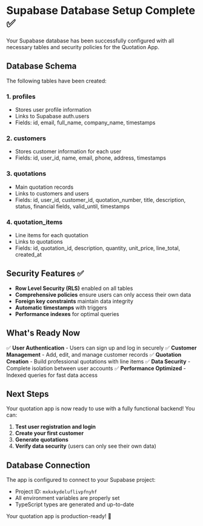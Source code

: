 
# Supabase Database Setup Complete ✅

Your Supabase database has been successfully configured with all necessary tables and security policies for the Quotation App.

## Database Schema

The following tables have been created:

### 1. **profiles**
- Stores user profile information
- Links to Supabase auth.users
- Fields: id, email, full_name, company_name, timestamps

### 2. **customers**
- Stores customer information for each user
- Fields: id, user_id, name, email, phone, address, timestamps

### 3. **quotations**
- Main quotation records
- Links to customers and users
- Fields: id, user_id, customer_id, quotation_number, title, description, status, financial fields, valid_until, timestamps

### 4. **quotation_items**
- Line items for each quotation
- Links to quotations
- Fields: id, quotation_id, description, quantity, unit_price, line_total, created_at

## Security Features ✅

- **Row Level Security (RLS)** enabled on all tables
- **Comprehensive policies** ensure users can only access their own data
- **Foreign key constraints** maintain data integrity
- **Automatic timestamps** with triggers
- **Performance indexes** for optimal queries

## What's Ready Now

✅ **User Authentication** - Users can sign up and log in securely
✅ **Customer Management** - Add, edit, and manage customer records
✅ **Quotation Creation** - Build professional quotations with line items
✅ **Data Security** - Complete isolation between user accounts
✅ **Performance Optimized** - Indexed queries for fast data access

## Next Steps

Your quotation app is now ready to use with a fully functional backend! You can:

1. **Test user registration and login**
2. **Create your first customer**
3. **Generate quotations**
4. **Verify data security** (users can only see their own data)

## Database Connection

The app is configured to connect to your Supabase project:
- Project ID: `mxkxkydeluflivpfnyhf`
- All environment variables are properly set
- TypeScript types are generated and up-to-date

Your quotation app is production-ready! 🚀

